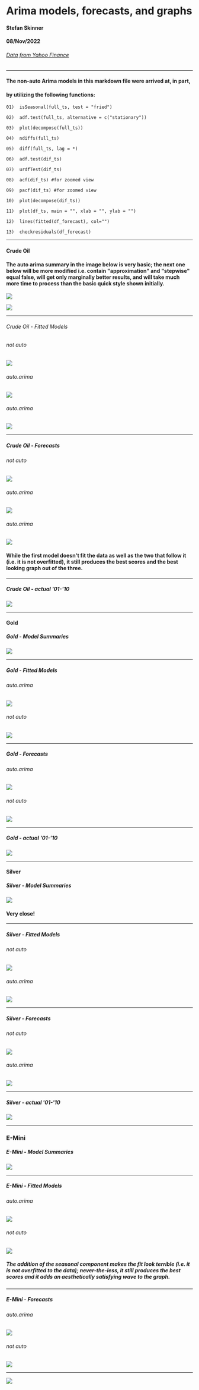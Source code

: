 # Arima models, forecasts, and graphs
#### Stefan Skinner
#### 08/Nov/2022
###### [Data from Yahoo Finance](/https://finance.yahoo.com/)
***

#### The non-auto Arima models in this markdown file were arrived at, in part, 
#### by utilizing the following functions:
    01)  isSeasonal(full_ts, test = "fried")

    02)  adf.test(full_ts, alternative = c("stationary")) 

    03)  plot(decompose(full_ts))

    04)  ndiffs(full_ts)

    05)  diff(full_ts, lag = *)

    06)  adf.test(dif_ts)

    07)  urdfTest(dif_ts)

    08)  acf(dif_ts) #for zoomed view

    09)  pacf(dif_ts) #for zoomed view

    10)  plot(decompose(dif_ts))

    11)	 plot(df_ts, main = "", xlab = "", ylab = "")
   
    12)  lines(fitted(df_forecast), col="")

    13)	 checkresiduals(df_forecast)

***

#### Crude Oil
#### The auto arima summary in the image below is very basic; the next one below will be more modified i.e. contain "approximation" and "stepwise" equal false, will get only marginally better results, and will take much more time to process than the basic quick style shown initially.
![](Scores/Crude/Crude_AIC's.png)

![](Scores/Crude/Crude_auto_arima_long.png)

***

###### Crude Oil - Fitted Models
###### not auto
![](Models/Crude/Crude_Oil_w_Arima_model_[010][111]_blue_overlay.png)

###### auto.arima

![](Models/Crude/Crude_Oil_w_Arima_model_[010]_blue_overlay.png)

###### auto.arima

![](Models/Crude/Crude_Oil_w_Arima_model_[013][001]_blue_overlay.png)

***

##### Crude Oil - Forecasts
###### not auto

![](Forecasts/Crude/Crude_Oil_actual_01-06_w_Arima_[010][111]_[52]_07-09.png)

###### auto.arima

![](Forecasts/Crude/Crude_Oil_actual_01-06_w_Arima_[010]_07-09.png)

###### auto.arima

![](Forecasts/Crude/Crude_Oil_actual_01-06_w_Arima_[013][001]_[52]_07-09.png)

#### While the first model doesn't fit the data as well as the two that follow it (i.e. it is not overfitted), it still produces the best scores and the best looking graph out of the three.

***

##### Crude Oil - actual '01-'10
![](./actual_00_10/Crude_01_10_.png)

***

#### Gold
##### Gold - Model Summaries
![](./Scores/Gold/Gold_AICs_.png)

***

##### Gold - Fitted Models
###### auto.arima

![](Models/Gold/Gold_01-06_w_Arima_[010][001]_[52]_07-09_blue_overlay.png)

###### not auto

![](Models/Gold/Gold_01-06_w_Arima_[010][013]_[52]_07-09_blue_overlay.png)

***

##### Gold - Forecasts
###### auto.arima

![](Forecasts/Gold/Gold_01-06_w_Arima_[010][001]_[52]_07-09.png)

###### not auto

![](Forecasts/Gold/Gold_01-06_w_Arima_[010][013]_[52]_07-09.png)

***

##### Gold - actual '01-'10
![](actual_00_10/Gold_01_10_.png)

***

#### Silver
##### Silver - Model Summaries
![](Scores/Silver/Silver_AIC's_0.png)

#### Very close!

***

##### Silver - Fitted Models
###### not auto

![](Models/Silver/Silver__00_06__actual_w_ARIMA_[010]_[102]_blue_overlay.png)

###### auto.arima

![](Models/Silver/Silver_00_06_actual_w_ARIMA_[010][001]_blue_overlay.png)

***

##### Silver - Forecasts
###### not auto

![](./Forecasts/Silver/Silver__00_06__actual_w_Arima_[010][102]__07_09.png)

###### auto.arima

![](./Forecasts/Silver/Silver__00_06__actual_w_Arima_[010][001]__07_09.png)

***

##### Silver - actual '01-'10

![](./actual_00_10/Silver_00_10_.png)

***

### E-Mini
##### E-Mini - Model Summaries

![](Scores/E-Mini/E-Mini_AICs.png)

***

##### E-Mini - Fitted Models
###### auto.arima

![](Models/E-Mini/E-Mini_01-06_w_Arima_[010][100]_[52]_w_drift_blue_overlay.png)

######  not auto

![](Models/E-Mini/E-Mini_01-06_w_Arima_[010][011]_[52]_blue_overlay.png)

##### The addition of the seasonal component makes the fit look terrible (i.e. it is not overfitted to the data); never-the-less, it still produces the best scores and it adds an aesthetically satisfying wave to the graph. 

***

##### E-Mini - Forecasts
###### auto.arima

![](Forecasts/E-Mini/E-Mini_01-06_w_Arima_[010][100]_[52]_w_drift_07-09.png)

######  not auto

![](Forecasts/E-Mini/E-Mini_01-06_w_Arima_[010][011]_[52]_07-09.png)

***

![](actual_00_10/E-Mini_S&P_500_01_10_.png)



